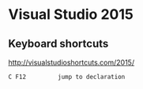 Visual Studio 2015
==================

Keyboard shortcuts
------------------

http://visualstudioshortcuts.com/2015/

    C F12         jump to declaration
